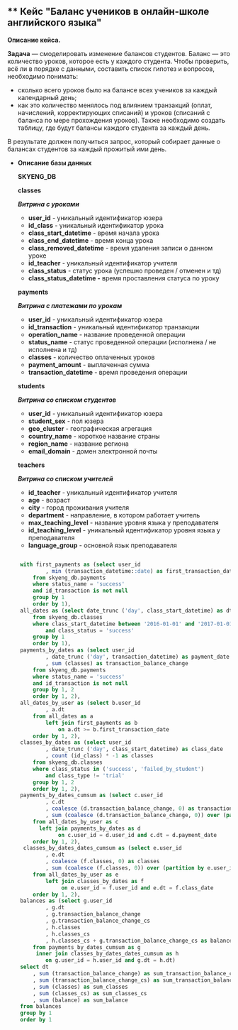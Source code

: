 ## ** Кейс "Баланс учеников в онлайн-школе английского языка"


**Описание кейса.**

**Задача** — смоделировать изменение балансов студентов. Баланс — это количество уроков, которое есть у каждого студента. 
Чтобы проверить, всё ли в порядке с данными, составить список гипотез и вопросов, необходимо понимать: 
- сколько всего уроков было на балансе всех учеников за каждый календарный день;
- как это количество менялось под влиянием транзакций (оплат, начислений, корректирующих списаний) и уроков (списаний с баланса по мере прохождения уроков).
Также необходимо создать таблицу, где будут балансы каждого студента за каждый день.

В результате должен получиться запрос, который собирает данные о балансах студентов за каждый прожитый ими день.

- **Описание базы данных**
    
    **SKYENG_DB**
    
    **classes**
    
    ***Витрина с уроками***
    
    - **user_id** - уникальный идентификатор юзера
    - **id_class** - уникальный идентификатор урока
    - **class_start_datetime** - время начала урока
    - **class_end_datetime** - время конца урока
    - **class_removed_datetime** - время удаления записи о данном уроке
    - **id_teacher** - уникальный идентификатор учителя
    - **class_status** - статус урока (успешно проведен / отменен и тд)
    - **class_status_datetime  -** время проставления статуса по уроку
    
    **payments**
    
    ***Витрина с платежами по урокам***
    
    - **user_id** - уникальный идентификатор юзера
    - **id_transaction** - уникальный идентификатор транзакции
    - **operation_name** - название проведенной операции
    - **status_name** - статус проведенной операции (исполнена / не исполнена и тд)
    - **classes** - количество оплаченных уроков
    - **payment_amount** - выплаченная сумма
    - **transaction_datetime** - время проведения операции
    
    **students**
    
    ***Витрина со списком студентов***
    
    - **user_id** - уникальный идентификатор юзера
    - **student_sex** - пол юзера
    - **geo_cluster** - географическая агрегация
    - **country_name** - короткое название страны
    - **region_name** - название региона
    - **email_domain** - домен электронной почты
    
    **teachers**
    
    ***Витрина со списком учителей***
    
    - **id_teacher** - уникальный идентификатор учителя
    - **age** - возраст
    - **city** - город проживания учителя
    - **department** - направление, в котором работает учитель
    - **max_teaching_level** - название уровня языка у преподавателя
    - **id_teaching_level** - уникальный идентификатор уровня языка у преподавателя
    - **language_group** - основной язык преподавателя


``` sql

    with first_payments as (select user_id
            , min (transaction_datetime::date) as first_transaction_date
        from skyeng_db.payments
        where status_name = 'success'
        and id_transaction is not null
        group by 1
        order by 1),
    all_dates as (select date_trunc ('day', class_start_datetime) as dt
        from skyeng_db.classes
        where class_start_datetime between '2016-01-01' and '2017-01-01'
            and class_status = 'success'
        group by 1
        order by 1),
    payments_by_dates as (select user_id
            , date_trunc ('day', transaction_datetime) as payment_date
            , sum (classes) as transaction_balance_change
        from skyeng_db.payments
        where status_name = 'success'
        and id_transaction is not null
        group by 1, 2
        order by 1, 2),
    all_dates_by_user as (select b.user_id
            , a.dt
        from all_dates as a
            left join first_payments as b
                on a.dt >= b.first_transaction_date
        order by 1, 2),
    classes_by_dates as (select user_id
            , date_trunc ('day', class_start_datetime) as class_date
            , count (id_class) * -1 as classes
        from skyeng_db.classes
        where class_status in ('success', 'failed_by_student')
            and class_type != 'trial'
        group by 1, 2
        order by 1, 2),
    payments_by_dates_cumsum as (select c.user_id
            , c.dt
            , coalesce (d.transaction_balance_change, 0) as transaction_balance_change
            , sum (coalesce (d.transaction_balance_change, 0)) over (partition by c.user_id order by c.dt rows between unbounded preceding and current row) as transaction_balance_change_cs
        from all_dates_by_user as c
          left join payments_by_dates as d 
                on c.user_id = d.user_id and c.dt = d.payment_date
        order by 1, 2),
     classes_by_dates_dates_cumsum as (select e.user_id
            , e.dt
            , coalesce (f.classes, 0) as classes
            , sum (coalesce (f.classes, 0)) over (partition by e.user_id order by e.dt rows between unbounded preceding and current row) as classes_cs
        from all_dates_by_user as e
            left join classes_by_dates as f
                 on e.user_id = f.user_id and e.dt = f.class_date
        order by 1, 2),
    balances as (select g.user_id
            , g.dt
            , g.transaction_balance_change
            , g.transaction_balance_change_cs
            , h.classes 
            , h.classes_cs
            , h.classes_cs + g.transaction_balance_change_cs as balance
        from payments_by_dates_cumsum as g
         inner join classes_by_dates_dates_cumsum as h
            on g.user_id = h.user_id and g.dt = h.dt)
    select dt
        , sum (transaction_balance_change) as sum_transaction_balance_change
        , sum (transaction_balance_change_cs) as sum_transaction_balance_change_cs
        , sum (classes) as sum_classes
        , sum (classes_cs) as sum_classes_cs
        , sum (balance) as sum_balance
    from balances
    group by 1
    order by 1

```
